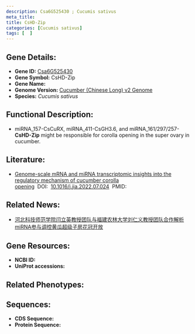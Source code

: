 ```yaml
---
description: Csa6G525430 ; Cucumis sativus
meta_title:
title: CsHD-Zip
categories: [Cucumis sativus]
tags: [  ]
---
```


## Gene Details:
- **Gene ID:**	[Csa6G525430]()
- **Gene Symbol:** CsHD-Zip
- **Gene Name:** 
- **Genome Version:** [Cucumber (Chinese Long) v2 Genome]()
- **Species:** *Cucumis sativus*

## Functional Description:
   - miRNA_157-CsCuRX, miRNA_411-CsGH3.6, and miRNA_161/297/257-**CsHD-Zip** might be responsible for corolla opening in the super ovary in cucumber.

## Literature:
   - [Genome-scale mRNA and miRNA transcriptomic insights into the regulatory mechanism of cucumber corolla opening]( https://www.sciencedirect.com/science/article/pii/S2095311922000338#bib23)&nbsp;&nbsp;DOI:&nbsp;&nbsp;[10.1016/j.jia.2022.07.024](https://www.sciencedirect.com/science/article/pii/S2095311922000338#bib23)&nbsp;&nbsp;PMID:&nbsp;&nbsp;[](https://pubmed.ncbi.nlm.nih.gov//)

## Related News:
   - [河北科技师范学院闫立英教授团队与福建农林大学刘仁义教授团队合作解析miRNA参与调控黄瓜超级子房花冠开放](https://mp.weixin.qq.com/s?__biz=MzIyOTY2NDYyNQ==&mid=2247551857&idx=7&sn=e5f179c746f26e9f4e003a58874b3ccb&chksm=e8bd796fdfcaf079a123daf767022003dafa1d2f46e5cf6fd94bc64e6e01184a39bfd7e24f07&scene=27#wechat_redirect)

## Gene Resources:
- **NCBI ID:** [](https://www.ncbi.nlm.nih.gov/gene/?term=)
- **UniProt accessions:** [](https://www.uniprot.org/uniprotkb//entry)

## Related Phenotypes:


## Sequences:
- **CDS Sequence:**
- **Protein Sequence:**
